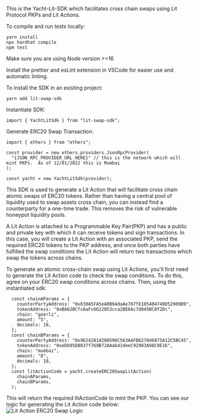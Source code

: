 This is the Yacht-Lit-SDK which facilitates cross chain swaps using Lit Protocol PKPs and Lit Actions.

To compile and run tests locally:

```
yarn install
npx hardhat compile
npm test
```

Make sure you are using Node version >=16

Install the prettier and esLint extension in VSCode for easier use and automatic linting.

To install the SDK in an existing project:

```
yarn add lit-swap-sdk
```

Instantiate SDK:

```
import { YachtLitSdk } from "lit-swap-sdk";
```

Generate ERC20 Swap Transaction:

```
import { ethers } from "ethers";

const provider = new ethers.providers.JsonRpcProvider(
  "{JSON_RPC_PROVIDER_URL_HERE}" // this is the network which will mint PKPs.  As of 12/01/2022 this is Mumbai
);

const yacht = new YachtLitSdk(provider);
```

This SDK is used to generate a Lit Action that will facilitate cross chain atomic swaps of ERC20 tokens. Rather than having a central pool of liquidity used to swap assets cross chain, you can instead find a counterparty for a one-time trade. This removes the risk of vulnerable honeypot liquidity pools.

A Lit Action is attached to a Programmable Key Pair(PKP) and has a public and private key with which it can receive tokens and sign transactions. In this case, you will create a Lit Action with an associated PKP, send the required ERC20 tokens to the PKP address, and once both parties have fulfilled the swap conditions the Lit Action will return two transactions which swap the tokens across chains.

To generate an atomic cross-chain swap using Lit Actions, you'll first need to generate the Lit Action code to check the swap conditions. To do this, agree on your ERC20 swap conditions across chains. Then, using the instantiated sdk:

```
  const chainAParams = {
    counterPartyAddress: "0x630A5FA5eA0B94daAe707fE105404749D52909B9",
    tokenAddress: "0xBA62BCfcAaFc6622853cca2BE6Ac7d845BC0f2Dc",
    chain: "goerli",
    amount: "5",
    decimals: 18,
  };
  const chainBParams = {
    counterPartyAddress: "0x96242814208590C563AAFB6270d6875A12C5BC45",
    tokenAddress: "0xeDb95D8037f769B72AAab41deeC92903A98C9E16",
    chain: "mumbai",
    amount: "8",
    decimals: 18,
  };
  const litActionCode = yacht.createERC20SwapLitAction(
    chainAParams,
    chainBParams,
  );
```

This will return the required litActionCode to mint the PKP. You can see our logic for generating the Lit Action code below:
![Lit Action ERC20 Swap Logic](https://i.imgur.com/0dDSXny.png)

